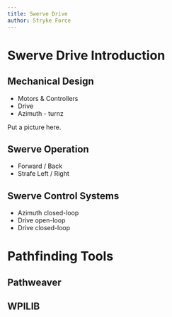 ```yaml
---
title: Swerve Drive
author: Stryke Force
---
```


# Swerve Drive Introduction

## Mechanical Design

- Motors & Controllers
- Drive
- Azimuth - turnz

Put a picture here.

## Swerve Operation

- Forward / Back
- Strafe Left / Right

## Swerve Control Systems

- Azimuth closed-loop
- Drive open-loop
- Drive closed-loop

# Pathfinding Tools

## Pathweaver

## WPILIB
